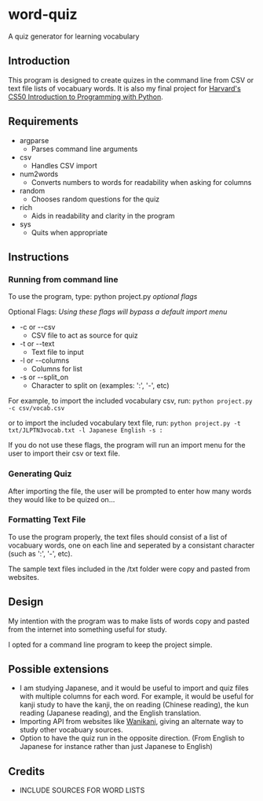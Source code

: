 # word-quiz
A quiz generator for learning vocabulary

## Introduction
This program is designed to create quizes in the command line from CSV or text file lists of vocabuary words. It is also my final project for [Harvard's CS50 Introduction to Programming with Python](https://cs50.harvard.edu/python/).

## Requirements
- argparse
    - Parses command line arguments
- csv
    - Handles CSV import
- num2words
    - Converts numbers to words for readability when asking for columns
- random
    - Chooses random questions for the quiz
- rich
    - Aids in readability and clarity in the program
- sys
    - Quits when appropriate

## Instructions
### Running from command line
To use the program, type:
python project.py *optional flags*

Optional Flags:
*Using these flags will bypass a default import menu*
- -c or --csv
    - CSV file to act as source for quiz
- -t or --text
    - Text file to input
- -l or --columns
    - Columns for list
- -s or --split_on
    - Character to split on (examples: ':', '-', etc)

For example, to import the included vocabulary csv, run:
```python project.py -c csv/vocab.csv```

or to import the included vocabulary text file, run:
```python project.py -t txt/JLPTN3vocab.txt -l Japanese English -s :```

If you do not use these flags, the program will run an import menu for the user to import their csv or text file.
    

### Generating Quiz
After importing the file, the user will be prompted to enter how many words they would like to be quized on...

### Formatting Text File
To use the program properly, the text files should consist of a list of vocabuary words, one on each line and seperated by a consistant character (such as ':', '-', etc).

The sample text files included in the /txt folder were copy and pasted from websites.

## Design
My intention with the program was to make lists of words copy and pasted from the internet into something useful for study.

I opted for a command line program to keep the project simple.

## Possible extensions
- I am studying Japanese, and it would be useful to import and quiz files with multiple columns for each word. For example, it would be useful for kanji study to have the kanji, the on reading (Chinese reading), the kun reading (Japanese reading), and the English translation.
- Importing API from websites like [Wanikani](http://wanikani.com), giving an alternate way to study other vocabuary sources.
- Option to have the quiz run in the opposite direction. (From English to Japanese for instance rather than just Japanese to English)

## Credits
- INCLUDE SOURCES FOR WORD LISTS
